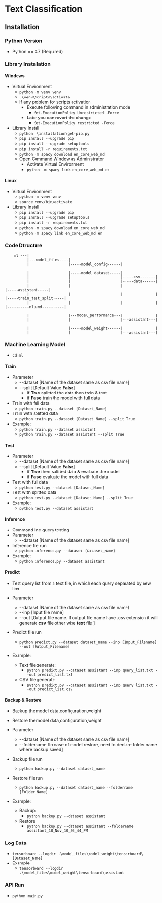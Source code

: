 # Text Classification

## Installation

### Python Version

- Python == 3.7 (Required)

### Library Installation

#### Windows

- Virtual Environment
  - `python -m venv venv`
  - `.\venv\Scripts\activate`
  - If any problem for scripts activation
    - Execute following command in administration mode
      - `Set-ExecutionPolicy Unrestricted -Force`
    - Later you can revert the change
      - `Set-ExecutionPolicy restricted -Force`
- Library Install
  - `python .\installation\get-pip.py`
  - `pip install --upgrade pip`
  - `pip install --upgrade setuptools`
  - `pip install -r requirements.txt`
  - `python -m spacy download en_core_web_md`
  - Open Command Window as Administrator
    - Activate Virtual Environment
    - `python -m spacy link en_core_web_md en`

#### Linux

- Virtual Environment
  - `python -m venv venv`
  - `source venv/bin/activate`
- Library Install
  - `pip install --upgrade pip`
  - `pip install --upgrade setuptools`
  - `pip install -r requirements.txt`
  - `python -m spacy download en_core_web_md`
  - `python -m spacy link en_core_web_md en`

### Code Dtructure

```
    ml ---|
          |---model_files----|
          |                  |-----model_config------|

          |                  |-----model_dataset-----|
          |                  |                       |-----csv-------|
          |                  |                       |-----data------|
          |                  |                       |               |-----assistant-----|
          |                  |                       |               |                   |-----train_test_split-----|
          |                  |                       |               |                   |----------nlu.md----------|

          |                  |---model_performance---|               |
          |                  |                       |---assistant---|

          |                  |-----model_weight------|               |
          |                  |                       |---assistant---|
```

### Machine Learning Model

- `cd ml`

#### Train

- Parameter
  - --dataset [Name of the dataset same as csv file name]
  - --split [Default Value **False**]
    - if **True** splitted the data then train & test
    - if **False** train the model with full data
- Train with full data
  - `python train.py --dataset [Dataset_Name]`
- Train with splitted data
  - `python train.py --dataset [Dataset_Name] --split True`
- Example:
  - `python train.py --dataset assistant`
  - `python train.py --dataset assistant --split True`

#### Test

- Parameter
  - --dataset [Name of the dataset same as csv file name]
  - --split [Default Value **False**]
    - if **True** then splitted data & evaluate the model
    - if **False** evaluate the model with full data
- Test with full data
  - `python test.py --dataset [Dataset_Name]`
- Test with splitted data
  - `python test.py --dataset [Dataset_Name] --split True`
- Example:
  - `python test.py --dataset assistant`

#### Inference

- Command line query testing
- Parameter
  - --dataset [Name of the dataset same as csv file name]
- Inference file run
  - `python inference.py --dataset [Dataset_Name]`
- Example:
  - `python inference.py --dataset assistant`

#### Predict

- Test query list from a text file, in which each query separated by new line

- Parameter
  - --dataset [Name of the dataset same as csv file name]
  - --inp [Input file name]
  - --out [Output file name. If output file name have .csv extension it will generate **csv** file other wise **text** file ]
- Predict file run
  - `python predict.py --dataset dataset_name --inp [Input_Filename] --out [Output_Filename]`
- Example:
  - Text file generate:
    - `python predict.py --dataset assistant --inp query_list.txt --out predict_list.txt`
  - CSV file generate
    - `python predict.py --dataset assistant --inp query_list.txt --out predict_list.csv`

#### Backup & Restore

- Backup the model data,configuration,weight
- Restore the model data,configuration,weight

- Parameter
  - --dataset [Name of the dataset same as csv file name]
  - --foldername [In case of model restore, need to declare folder name where backup saved]
- Backup file run
  - `python backup.py --dataset dataset_name`
- Restore file run
  - `python backup.py --dataset dataset_name --foldername [Folder_Name]`
- Example:
  - Backup:
    - `python backup.py --dataset assistant`
  - Restore
    - `python backup.py --dataset assistant --foldername assistant_10_Nov_10_56_44_PM`

### Log Data

- `tensorboard --logdir .\model_files\model_weight\tensorboard\[Dataset_Name]`
- Example
  - `tensorboard --logdir .\model_files\model_weight\tensorboard\assistant`

### API Run

- `python main.py`
